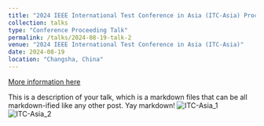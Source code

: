 ```yaml
---
title: "2024 IEEE International Test Conference in Asia (ITC-Asia) Proceeding talk on Architecture and DSP Security topic"
collection: talks
type: "Conference Proceeding Talk"
permalink: /talks/2024-08-19-talk-2
venue: "2024 IEEE International Test Conference in Asia (ITC-Asia)"
date: 2024-08-19
location: "Changsha, China"
---
```


[More information here](https://date24.date-conference.com/programme)

This is a description of your talk, which is a markdown files that can be all markdown-ified like any other post. Yay markdown!
![ITC-Asia_1](./img/2024ITC-Asia_zip_1.png)
![ITC-Asia_2](./img/2024ITC-Asia_zip_2.png)
